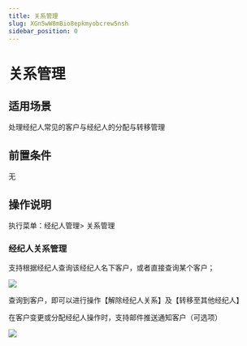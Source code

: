 ```yaml
---
title: 关系管理
slug: XGn5wW8mBio8epkmyobcrew5nsh
sidebar_position: 0
---
```



# 关系管理

## 适用场景

处理经纪人常见的客户与经纪人的分配与转移管理

## 前置条件

无

## 操作说明

执行菜单：经纪人管理&gt; 关系管理

### 经纪人关系管理

支持根据经纪人查询该经纪人名下客户，或者直接查询某个客户；

<img src="/assets/ET59bJXrxodKeWxb0mucn9BInKf.png" src-width="3346" src-height="1104" align="center"/>

查询到客户，即可以进行操作【解除经纪人关系】及【转移至其他经纪人】

在客户变更或分配经纪人操作时，支持邮件推送通知客户（可选项）

<img src="/assets/O7ULb8qnhoFZBtxKLi7cdfKEnfB.png" src-width="3352" src-height="1362" align="center"/>

